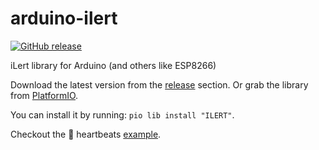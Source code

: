 # arduino-ilert

[![GitHub release](https://img.shields.io/github/release/iLert/arduino-ilert.svg)](https://github.com/iLert/arduino-ilert/releases)

iLert library for Arduino (and others like ESP8266)

Download the latest version from the [release](https://github.com/iLert/arduino-ilert/releases) section. Or grab the library from [PlatformIO](https://platformio.org/lib/show/617/ILERT).

You can install it by running: `pio lib install "ILERT"`. 

Checkout the 💓 heartbeats [example](examples/heartbeats/ilert_heartbeat.ino).
